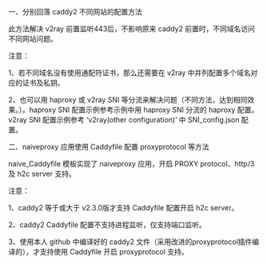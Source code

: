 一、分别回落 caddy2 不同网站的配置方法

此方法解决 v2ray 前置监听443后，不影响原来 caddy2 前置时，不同域名访问不同网站问题。

注意：

1、若不同域名没有使用通配符证书，那么还需要在 v2ray 中并列配置多个域名对应的证书及私钥。

2、也可以用 haproxy 或 v2ray SNI 等分流来解决问题（不同方法，达到相同效果。）。haproxy SNI 配置示例参考示例中用 haproxy SNI 分流的 haproxy 配置。v2ray SNI 配置示例参考 ‘v2ray(other configuration)’ 中 SNI_config.json 配置。

二、naiveproxy 应用使用 Caddyfile 配置 proxyprotocol 等方法

naive_Caddyfile 模板实现了 naiveproxy 应用，开启 PROXY protocol、http/3及 h2c server 支持。

注意：

1、caddy2 等于或大于 v2.3.0版才支持 Caddyfile 配置开启 h2c server。

2、caddy2 Caddyfile 配置不支持进程监听，仅支持端口监听。

3、使用本人 github 中编译好的 caddy2 文件（采用改进的proxyprotocol插件编译的），才支持使用 Caddyfile 开启 proxyprotocol 支持。
